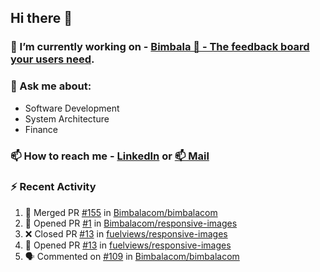 ## Hi there 👋

<!--
**l-alexandrov/l-alexandrov** is a ✨ _special_ ✨ repository because its `README.md` (this file) appears on your GitHub profile.

Here are some ideas to get you started:

- 🔭 I’m currently working on ...
- 🌱 I’m currently learning ...
- 👯 I’m looking to collaborate on ...
- 🤔 I’m looking for help with ...
- 💬 Ask me about ...
- 📫 How to reach me: ...
- 😄 Pronouns: ...
- ⚡ Fun fact: ...
-->

### 🔭 I’m currently working on - [Bimbala 🚀 - The feedback board your users need](https://bimbala.com).

### 💬 Ask me about:
  - Software Development
  - System Architecture
  - Finance

### 📫 How to reach me - [LinkedIn](https://www.linkedin.com/in/l-alexandrov/) or [📫 Mail](mailto:luboslavaleksandrov@gmail.com)

### :zap: Recent Activity

<!--START_SECTION:activity-->
1. 🎉 Merged PR [#155](https://github.com/Bimbalacom/bimbalacom/pull/155) in [Bimbalacom/bimbalacom](https://github.com/Bimbalacom/bimbalacom)
2. 💪 Opened PR [#1](https://github.com/Bimbalacom/responsive-images/pull/1) in [Bimbalacom/responsive-images](https://github.com/Bimbalacom/responsive-images)
3. ❌ Closed PR [#13](https://github.com/fuelviews/responsive-images/pull/13) in [fuelviews/responsive-images](https://github.com/fuelviews/responsive-images)
4. 💪 Opened PR [#13](https://github.com/fuelviews/responsive-images/pull/13) in [fuelviews/responsive-images](https://github.com/fuelviews/responsive-images)
5. 🗣 Commented on [#109](https://github.com/Bimbalacom/bimbalacom/pull/109#issuecomment-2027092071) in [Bimbalacom/bimbalacom](https://github.com/Bimbalacom/bimbalacom)
<!--END_SECTION:activity-->
